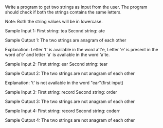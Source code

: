 Write a program to get two strings as input from the user. The program should check if both the strings contains the same letters.

Note: Both the string values will be in lowercase.

Sample Input 1:
First string: tea
Second string: ate

Sample Output 1:
The two strings are anagram of each other

Explanation: Letter 't' is available in the word a't'e, Letter 'e' is present in the word at'e' and letter 'a' is available in the word 'a'te.


Sample Input 2:
First string: ear
Second string: tear

Sample Output 2:
The two strings are not anagram of each other

Explanation: 't' is not available in the word "ear"(first input)


Sample Input 3:
First string: record
Second string: order

Sample Output 3:
The two strings are not anagram of each other


Sample Input 4:
First string: record
Second string: coderr

Sample Output 4:
The two strings are not anagram of each other